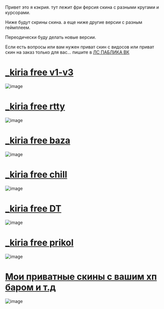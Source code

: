 Привет это я кэкрия. тут лежит фри ферсия скина с разными кругами и курсорами. 

Ниже будут скрины скина. а еще ниже другие версии с разным геймплеем.

Переодически буду делать новые версии.

Если есть вопросы или вам нужен приват скин с видосов или приват скин на заказ только для вас... пишите в  [ЛС ПАБЛИКА ВК](https://vk.com/kekria?from=groups)

# [_kiria free v1-v3](https://t.me/osukiria/53)
![image](https://github.com/user-attachments/assets/758ae6fb-507c-43bb-84d1-b7cfd3ef2ad8)

# [_kiria free rtty](https://t.me/osukiria/295)
![image](https://sun9-42.userapi.com/impg/MBoJbac4QZMuFHvxS4unoFyBrrr2qWzp4iCvUA/klHsocIF5zQ.jpg?size=1920x1080&quality=95&sign=d3e05eb4505b865f257d148d5960b12c&type=album)

# [_kiria free baza](https://t.me/osukiria/251)
![image](https://sun9-57.userapi.com/impg/DRk3tnkxNzZrFKPA_cTzFg-ZvA1kM_rp5DhmEQ/rJlynCHIt1c.jpg?size=1920x1080&quality=95&sign=fb9c1de56d669933df82b713ac92a47a&type=album) 

# [_kiria free chill](https://t.me/osukiria/433)
![image](https://sun9-9.userapi.com/s/v1/if2/zwKrHjiUG6iTHDemjsJBViK6BgIEkR0cYgjw6SEw4qrRC_cI8AoRILM358iHAtzqeJmdAKjdJ_loaLyzPTs0s1ex.jpg?quality=95&as=32x18,48x27,72x40,108x61,160x90,240x135,360x202,480x270,540x304,640x360,720x405,1080x607,1280x720,1440x810,1920x1080&from=bu&cs=1920x0)

# [_kiria free DT](https://t.me/osukiria/506)
![image](https://sun9-77.userapi.com/s/v1/if2/O_GyjmTu8PYY-xPlxB6fUl39YWFHfugjjIOexvhCIJcGmSag-fC7pXAJRFhatMQMtsvnwlFUYBAhXqyQhEmb9ZbE.jpg?quality=95&as=32x18,48x27,72x40,108x61,160x90,240x135,360x202,480x270,540x304,640x360,720x405,1080x607,1280x720,1440x810,1920x1080&from=bu&u=t_tlbCCde4IK9k1BijsrOcEgRRRsSEjbHh3pVjLh8d4&cs=1920x0)

# [_kiria free prikol](https://t.me/osukiria/595)
![image](blob:https://web.telegram.org/d7e3901a-fc10-4d58-b0e6-3d66a658e291)


# [Мои приватные скины с вашим хп баром и т.д](https://vk.com/uslugi-160336784?section=section&section_id=HUkaVBkGW1RwRwcDWVg2)
![image](https://sun9-55.userapi.com/impg/wCemynhpeKWCpMqhe83afHMRC5gdopzstRlz3w/P-rSWUmSkvs.jpg?size=772x867&quality=95&sign=5c3e2526135d7fbb20c9aec8c288067c&type=album)
